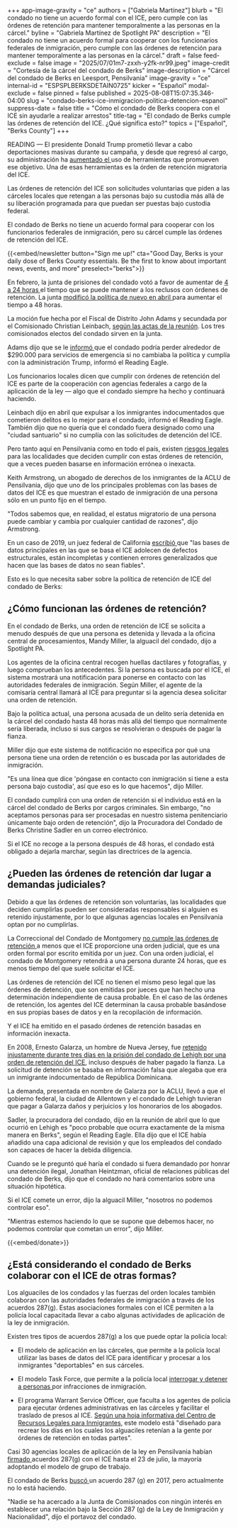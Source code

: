 +++
app-image-gravity = "ce"
authors = ["Gabriela Martínez"]
blurb = "El condado no tiene un acuerdo formal con el ICE, pero cumple con las órdenes de retención para mantener temporalmente a las personas en la cárcel."
byline = "Gabriela Martínez de Spotlight PA"
description = "El condado no tiene un acuerdo formal para cooperar con los funcionarios federales de inmigración, pero cumple con las órdenes de retención para mantener temporalmente a las personas en la cárcel."
draft = false
feed-exclude = false
image = "2025/07/01m7-zxxh-y2fk-nr99.jpeg"
image-credit = "Cortesía de la cárcel del condado de Berks"
image-description = "Cárcel del condado de Berks en Leesport, Pensilvania"
image-gravity = "ce"
internal-id = "ESPSPLBERKSDETAIN0725"
kicker = "Español"
modal-exclude = false
pinned = false
published = 2025-08-08T15:07:35.346-04:00
slug = "condado-berks-ice-inmigracion-politica-detencion-espanol"
suppress-date = false
title = "Cómo el condado de Berks coopera con el ICE sin ayudarle a realizar arrestos"
title-tag = "El condado de Berks cumple las órdenes de retención del ICE. ¿Qué significa esto?"
topics = ["Español", "Berks County"]
+++

READING — El presidente Donald Trump prometió llevar a cabo deportaciones masivas durante su campaña, y desde que regresó al cargo, su administración ha <a href="https://tracreports.org/reports/758/">aumentado el </a>uso de herramientas que promueven ese objetivo. Una de esas herramientas es la órden de retención migratoria del ICE.

Las órdenes de retención del ICE son solicitudes voluntarias que piden a las cárceles locales que retengan a las personas bajo su custodia más allá de su liberación programada para que puedan ser puestas bajo custodia federal.

El condado de Berks no tiene un acuerdo formal para cooperar con los funcionarios federales de inmigración, pero su cárcel cumple las órdenes de retención del ICE.

{{<embed/newsletter button="Sign me up!" cta="Good Day, Berks is your daily dose of Berks County essentials. Be the first to know about important news, events, and more" preselect="berks">}}

En febrero, la junta de prisiones del condado votó a favor de aumentar de <a href="https://www.readingeagle.com/2025/02/12/berks-prison-modifies-its-policy-on-ice-detainers/">4 a 24 horas </a>el tiempo que se puede mantener a los reclusos con órdenes de retención. La junta <a href="https://www.readingeagle.com/2025/04/09/berks-prison-once-again-revises-its-policy-on-ice-detainers/">modificó la política de nuevo en abril </a>para aumentar el tiempo a 48 horas.

La moción fue hecha por el Fiscal de Distrito John Adams y secundada por el Comisionado Christian Leinbach, <a href="https://www.berkspa.gov/getmedia/fa8181a8-7a1d-4ffe-b9a2-9831e93fb80a/Prison-Board-Minutes-2025-04.pdf">según las actas de la reunión</a>. Los tres comisionados electos del condado sirven en la junta.

Adams dijo que se le <a href="https://www.readingeagle.com/2025/04/09/berks-prison-once-again-revises-its-policy-on-ice-detainers/">informó </a>que el condado podría perder alrededor de $290.000 para servicios de emergencia si no cambiaba la política y cumplía con la administración Trump, informó el Reading Eagle.

Los funcionarios locales dicen que cumplir con órdenes de retención del ICE es parte de la cooperación con agencias federales a cargo de la aplicación de la ley — algo que el condado siempre ha hecho y continuará haciendo.

Leinbach dijo en abril que expulsar a los inmigrantes indocumentados que cometieron delitos es lo mejor para el condado, informó el Reading Eagle. También dijo que no quería que el condado fuera designado como una &#34;ciudad santuario&#34; si no cumplía con las solicitudes de detención del ICE.

Pero tanto aquí en Pensilvania como en todo el país, existen <a href="https://www.aclupa.org/news/why-pa-county-officials-should-think-twice-cooperating-ice/">riesgos legales </a>para las localidades que deciden cumplir con estas órdenes de retención, que a veces pueden basarse en información errónea o inexacta.

Keith Armstrong, un abogado de derechos de los inmigrantes de la ACLU de Pensilvania, dijo que uno de los principales problemas con las bases de datos del ICE es que muestran el estado de inmigración de una persona sólo en un punto fijo en el tiempo.

&#34;Todos sabemos que, en realidad, el estatus migratorio de una persona puede cambiar y cambia por cualquier cantidad de razones&#34;, dijo Armstrong.

En un caso de 2019, un juez federal de California <a href="https://www.courthousenews.com/wp-content/uploads/2019/09/Gonzalez.v.ICE_.detainer.final_.order_.9.27.pdf">escribió </a>que &#34;las bases de datos principales en las que se basa el ICE adolecen de defectos estructurales, están incompletas y contienen errores generalizados que hacen que las bases de datos no sean fiables&#34;.

Esto es lo que necesita saber sobre la política de retención de ICE del condado de Berks:

## ¿Cómo funcionan las órdenes de retención?

En el condado de Berks, una orden de retención de ICE se solicita a menudo después de que una persona es detenida y llevada a la oficina central de procesamientos, Mandy Miller, la alguacil del condado, dijo a Spotlight PA.

Los agentes de la oficina central recogen huellas dactilares y fotografías, y luego comprueban los antecedentes. Si la persona es buscada por el ICE, el sistema mostrará una notificación para ponerse en contacto con las autoridades federales de inmigración. Según Miller, el agente de la comisaría central llamará al ICE para preguntar si la agencia desea solicitar una orden de retención.

Bajo la política actual, una persona acusada de un delito sería detenida en la cárcel del condado hasta 48 horas más allá del tiempo que normalmente sería liberada, incluso si sus cargos se resolvieran o después de pagar la fianza.

Miller dijo que este sistema de notificación no especifica por qué una persona tiene una orden de retención o es buscada por las autoridades de inmigración.

&#34;Es una línea que dice &#39;póngase en contacto con inmigración si tiene a esta persona bajo custodia&#39;, así que eso es lo que hacemos&#34;, dijo Miller.

El condado cumplirá con una orden de retención si el individuo está en la cárcel del condado de Berks por cargos criminales. Sin embargo, &#34;no aceptamos personas para ser procesadas en nuestro sistema penitenciario únicamente bajo orden de retención&#34;, dijo la Procuradora del Condado de Berks Christine Sadler en un correo electrónico.

Si el ICE no recoge a la persona después de 48 horas, el condado está obligado a dejarla marchar, según las directrices de la agencia.

## ¿Pueden las órdenes de retención dar lugar a demandas judiciales?

Debido a que las órdenes de retención son voluntarias, las localidades que deciden cumplirlas pueden ser consideradas responsables si alguien es retenido injustamente, por lo que algunas agencias locales en Pensilvania optan por no cumplirlas.

La Correccional del Condado de Montgomery <a href="https://whyy.org/articles/ice-montgomery-county-correctional-facility/">no cumple las órdenes de retención </a>a menos que el ICE proporcione una orden judicial, que es una orden formal por escrito emitida por un juez. Con una orden judicial, el condado de Montgomery retendrá a una persona durante 24 horas, que es menos tiempo del que suele solicitar el ICE.

Las órdenes de retención del ICE no tienen el mismo peso legal que las órdenes de detención, que son emitidas por jueces que han hecho una determinación independiente de causa probable. En el caso de las órdenes de retención, los agentes del ICE determinan la causa probable basándose en sus propias bases de datos y en la recopilación de información.

Y el ICE ha emitido en el pasado órdenes de retención basadas en información inexacta.

En 2008, Ernesto Galarza, un hombre de Nueva Jersey, fue <a href="https://www.aclu.org/cases/galarza-v-szalczyk#:~:text=All%20the%20defendants%20have%20now,in%20damages%20and%20attorney&#39;s%20fees.">retenido injustamente durante tres días en la prisión del condado de Lehigh por una orden de retención del ICE</a>, incluso después de haber pagado la fianza. La solicitud de detención se basaba en información falsa que alegaba que era un inmigrante indocumentado de República Dominicana.

La demanda, presentada en nombre de Galarza por la ACLU, llevó a que el gobierno federal, la ciudad de Allentown y el condado de Lehigh tuvieran que pagar a Galarza daños y perjuicios y los honorarios de los abogados.

Sadler, la procuradora del condado, dijo en la reunión de abril que lo que ocurrió en Lehigh es &#34;poco probable que ocurra exactamente de la misma manera en Berks&#34;, según el Reading Eagle. Ella dijo que el ICE había añadido una capa adicional de revisión y que los empleados del condado son capaces de hacer la debida diligencia.

Cuando se le preguntó qué haría el condado si fuera demandado por honrar una detención ilegal, Jonathan Heintzman, oficial de relaciones públicas del condado de Berks, dijo que el condado no hará comentarios sobre una situación hipotética.

Si el ICE comete un error, dijo la alguacil Miller, &#34;nosotros no podemos controlar eso&#34;.

&#34;Mientras estemos haciendo lo que se supone que debemos hacer, no podemos controlar que cometan un error&#34;, dijo Miller.

{{<embed/donate>}}

## ¿Está considerando el condado de Berks colaborar con el ICE de otras formas?

Los alguaciles de los condados y las fuerzas del orden locales también colaboran con las autoridades federales de inmigración a través de los acuerdos 287(g). Estas asociaciones formales con el ICE permiten a la policía local capacitada llevar a cabo algunas actividades de aplicación de la ley de inmigración.

Existen tres tipos de acuerdos 287(g) a los que puede optar la policía local:

- El modelo de aplicación en las cárceles, que permite a la policía local utilizar las bases de datos del ICE para identificar y procesar a los inmigrantes &#34;deportables&#34; en sus cárceles.

- El modelo Task Force, que permite a la policía local <a href="https://stateline.org/2025/02/21/ice-lets-local-officials-stop-immigrants-on-the-streets-as-task-force-program-is-back/">interrogar y detener a personas </a>por infracciones de inmigración.

- El programa Warrant Service Officer, que faculta a los agentes de policía para ejecutar órdenes administrativas en las cárceles y facilitar el traslado de presos al ICE. <a href="https://www.ilrc.org/sites/default/files/resources/2019.05_ilrc_wso_programs-final2.pdf">Según una hoja informativa del Centro de Recursos Legales para Inmigrantes</a>, este modelo está &#34;diseñado para recrear los días en los cuales los alguaciles retenían a la gente por órdenes de retención en todas partes&#34;.

Casi 30 agencias locales de aplicación de la ley en Pensilvania habían <a href="https://www.ice.gov/identify-and-arrest/287g#:~:text=Service%20Officer%20Facts-,287(g)%20Participating%20Agencies,-As%20of%20July">firmado </a>acuerdos 287(g) con el ICE hasta el 23 de julio, la mayoría adoptando el modelo de grupo de trabajo.

El condado de Berks <a href="https://www.berkspa.gov/getmedia/d46d22ff-e952-4737-9277-5806bfe734ee/InForce-Spring-2017.pdf">buscó </a>un acuerdo 287 (g) en 2017, pero actualmente no lo está haciendo.

&#34;Nadie se ha acercado a la Junta de Comisionados con ningún interés en establecer una relación bajo la Sección 287 (g) de la Ley de Inmigración y Nacionalidad&#34;, dijo el portavoz del condado.


